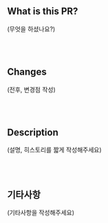 ## What is this PR?
(무엇을 하셨나요?)

<br/><br/>
## Changes
(전후, 변경점 작성)

<br/><br/>
## Description
(설명, 히스토리를 짧게 작성해주세요)

<br/><br/>
## 기타사항
(기타사항을 작성해주세요)
